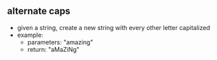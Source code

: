 
## alternate caps

- given a string, create a new string with every other letter capitalized
- example:
	- parameters: "amazing"
	- return: "aMaZiNg"

